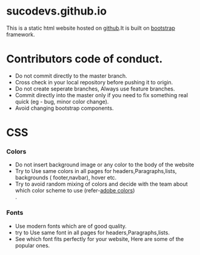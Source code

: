 # sucodevs.github.io
<P>This is a static html website hosted on <a href="www.github.com">github</a>.It is built on <a href="www.getbootstrap.com">bootstrap</a> framework.
  
# Contributors code of conduct.
<ul>
  <li> Do not commit directly to the master branch. </li>
  <li> Cross check in your local repository before pushing it to origin. </li>
  <li> Do not create seperate branches, Always use feature branches. </li>
  <li> Commit directly into the master only if you need to fix something real quick (eg - bug, minor color change).</li>
  <li> Avoid changing bootstrap components.</li>
 </ul>
 
# CSS
<h3>Colors</h3>
<ul>
<li>Do not insert background image or any color to the body of the website</li>
<li>Try to Use same colors in all pages for headers,Paragraphs,lists, backgrounds ( footer,navbar), hover etc. </li>
<li> Try to avoid random mixing of colors and decide with the team about which color scheme to use (refer-<a href="color.adobe.com">adobe colors</a>) </li>.
</ul>

<h3>Fonts </h3>
<ul>
<li> Use modern fonts which are of good quality.
  <li> try to Use same font in all pages for headers,Paragraphs,lists.</li>
<li> See which font fits perfectly for your website, Here are some of the popular ones.<a href="http://www.creativebloq.com/typography/10-best-google-fonts-print-web-and-mobile-11135171>Essential list</a></li>
  </ul>

<h3>Spacing</h3>

<li> Use same body layouts in all the pages.</li>
<li> Decide about margin,padding and container size with the team and stick to that rule. </li>
<li>use "nbsp;" only when there is no other option.</li>


  
